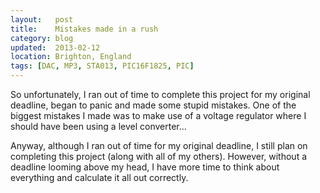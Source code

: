 ```yaml
---
layout:   post
title:    Mistakes made in a rush
category: blog
updated:  2013-02-12
location: Brighton, England
tags: [DAC, MP3, STA013, PIC16F1825, PIC]
---
```


So unfortunately, I ran out of time to complete this project for my original deadline, began to panic and made some stupid mistakes. One of the biggest mistakes I made was to make use of a voltage regulator where I should have been using a level converter...

Anyway, although I ran out of time for my original deadline, I still plan on completing this project (along with all of my others). However, without a deadline looming above my head, I have more time to think about everything and calculate it all out correctly.